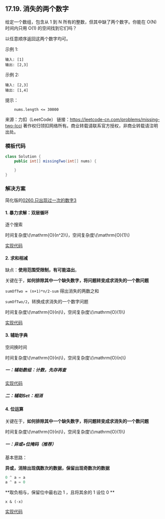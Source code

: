 <script src="https://cdn.bootcss.com/mathjax/2.7.7/MathJax.js?config=TeX-AMS-MML_HTMLorMML"></script>

## 17.19. 消失的两个数字

给定一个数组，包含从 1 到 N 所有的整数，但其中缺了两个数字。你能在 O(N) 时间内只用 O(1) 的空间找到它们吗？

以任意顺序返回这两个数字均可。

示例 1:

```
输入: [1]
输出: [2,3]
```

示例 2:

```
输入: [2,3]
输出: [1,4]
```

提示：

```
    nums.length <= 30000
```

来源：力扣（LeetCode）
链接：https://leetcode-cn.com/problems/missing-two-lcci
著作权归领扣网络所有。商业转载请联系官方授权，非商业转载请注明出处。

### 模板代码

``` java
class Solution {
    public int[] missingTwo(int[] nums) {

    }
}
```

### 解决方案

简化版的[0260.只出现过一次的数字3](../leetcode/bitmanipulation/0260.只出现过一次的数字3.md)


#### 1. 暴力求解：双层循环

逐个搜索

时间复杂度\\(\mathrm{O}(n^2)\\)，空间复杂度\\(\mathrm{O}(1)\\)

[实现代码](q1719/solu1/Solution.java)



#### 2. 求和相减

缺点：**使用范围受限制，有可能溢出**。

关键在于，**如何排除其中一个缺失数字，将问题转变成求消失的一个数问题**

`sumOfTwo = (n+1)*n/2-sum` 得出消失的两数之和

`sumOfTwo/2`，转换成求消失的一个数字问题

时间复杂度\\(\mathrm{O}(n)\\)，空间复杂度\\(\mathrm{O}(1)\\)

[实现代码](q1719/solu2/Solution.java)



#### 3. 辅助字典

空间换时间

时间复杂度\\(\mathrm{O}(n)\\)，空间复杂度\\(\mathrm{O}(n)\\)

##### 一：辅助数组：计数，先存再查

[实现代码](q1719/solu3/Solution.java)

##### 二：辅助Set：相消



#### 4. 位运算

关键在于，**如何排除其中一个缺失数字，将问题转变成求消失的一个数问题**

时间复杂度\\(\mathrm{O}(n)\\)，空间复杂度\\(\mathrm{O}(1)\\)

##### 一：异或+位掩码（推荐）

基本思路：

**异或，消除出现偶数次的数据，保留出现奇数次的数据**

``` java
0 ^ a = a
a ^ a = 0
```

**取负相与，保留位中最右边 1 ，且将其余的 1 设位 0 **

`x & (-x)`

[实现代码](q1719/solu4/Solution.java)
